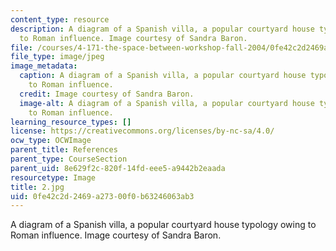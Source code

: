 ```yaml
---
content_type: resource
description: A diagram of a Spanish villa, a popular courtyard house typology owing
  to Roman influence. Image courtesy of Sandra Baron.
file: /courses/4-171-the-space-between-workshop-fall-2004/0fe42c2d2469a27300f0b63246063ab3_2.jpg
file_type: image/jpeg
image_metadata:
  caption: A diagram of a Spanish villa, a popular courtyard house typology owing
    to Roman influence.
  credit: Image courtesy of Sandra Baron.
  image-alt: A diagram of a Spanish villa, a popular courtyard house typology owing
    to Roman influence.
learning_resource_types: []
license: https://creativecommons.org/licenses/by-nc-sa/4.0/
ocw_type: OCWImage
parent_title: References
parent_type: CourseSection
parent_uid: 8e629f2c-820f-14fd-eee5-a9442b2eaada
resourcetype: Image
title: 2.jpg
uid: 0fe42c2d-2469-a273-00f0-b63246063ab3
---
```

A diagram of a Spanish villa, a popular courtyard house typology owing to Roman influence. Image courtesy of Sandra Baron.